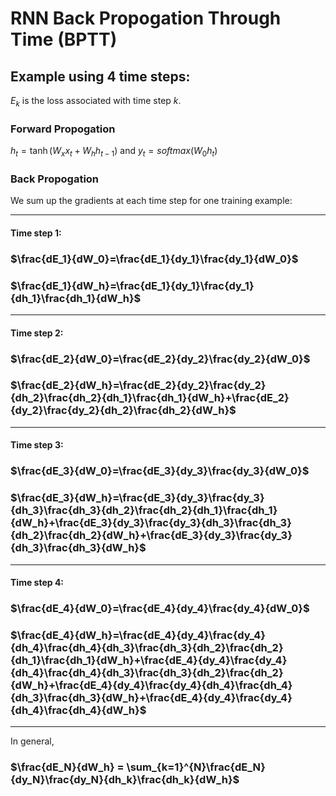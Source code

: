 # RNN Back Propogation Through Time  (BPTT)

## Example using 4 time steps:

$E_k$ is the loss associated with time step $k$.

### Forward Propogation

$h_t=\tanh(W_xx_t+W_hh_{t-1})$ and $y_t=softmax(W_0h_t)$

### Back Propogation

We sum up the gradients at each time step for one training example:

--------------------------------------------------------

#### Time step 1:

### $\frac{dE_1}{dW_0}=\frac{dE_1}{dy_1}\frac{dy_1}{dW_0}$

### $\frac{dE_1}{dW_h}=\frac{dE_1}{dy_1}\frac{dy_1}{dh_1}\frac{dh_1}{dW_h}$

--------------------------------------------------------
#### Time step 2:

### $\frac{dE_2}{dW_0}=\frac{dE_2}{dy_2}\frac{dy_2}{dW_0}$

### $\frac{dE_2}{dW_h}=\frac{dE_2}{dy_2}\frac{dy_2}{dh_2}\frac{dh_2}{dh_1}\frac{dh_1}{dW_h}+\frac{dE_2}{dy_2}\frac{dy_2}{dh_2}\frac{dh_2}{dW_h}$

--------------------------------------------------------
#### Time step 3:

### $\frac{dE_3}{dW_0}=\frac{dE_3}{dy_3}\frac{dy_3}{dW_0}$

### $\frac{dE_3}{dW_h}=\frac{dE_3}{dy_3}\frac{dy_3}{dh_3}\frac{dh_3}{dh_2}\frac{dh_2}{dh_1}\frac{dh_1}{dW_h}+\frac{dE_3}{dy_3}\frac{dy_3}{dh_3}\frac{dh_3}{dh_2}\frac{dh_2}{dW_h}+\frac{dE_3}{dy_3}\frac{dy_3}{dh_3}\frac{dh_3}{dW_h}$

--------------------------------------------------------
#### Time step 4:

### $\frac{dE_4}{dW_0}=\frac{dE_4}{dy_4}\frac{dy_4}{dW_0}$

### $\frac{dE_4}{dW_h}=\frac{dE_4}{dy_4}\frac{dy_4}{dh_4}\frac{dh_4}{dh_3}\frac{dh_3}{dh_2}\frac{dh_2}{dh_1}\frac{dh_1}{dW_h}+\frac{dE_4}{dy_4}\frac{dy_4}{dh_4}\frac{dh_4}{dh_3}\frac{dh_3}{dh_2}\frac{dh_2}{dW_h}+\frac{dE_4}{dy_4}\frac{dy_4}{dh_4}\frac{dh_4}{dh_3}\frac{dh_3}{dW_h}+\frac{dE_4}{dy_4}\frac{dy_4}{dh_4}\frac{dh_4}{dW_h}$

--------------------------------------------------------

In general, 

### $\frac{dE_N}{dW_h} = \sum_{k=1}^{N}\frac{dE_N}{dy_N}\frac{dy_N}{dh_k}\frac{dh_k}{dW_h}$

